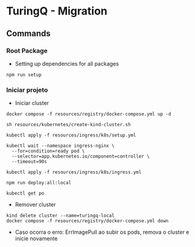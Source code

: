 # TuringQ - Migration

## Commands

### Root Package

- Setting up dependencies for all packages

```
npm run setup
```

### Iniciar projeto

- Iniciar cluster

```
docker compose -f resources/registry/docker-compose.yml up -d

sh resources/kubernetes/create-kind-cluster.sh

kubectl apply -f resources/ingress/k8s/setup.yml

kubectl wait --namespace ingress-nginx \
  --for=condition=ready pod \
  --selector=app.kubernetes.io/component=controller \
  --timeout=90s

kubectl apply -f resources/ingress/k8s/ingress.yml

npm run deploy:all:local

kubectl get po
```

- Remover cluster

```
kind delete cluster --name=turingq-local
docker compose -f resources/registry/docker-compose.yml down
```

- Caso ocorra o erro: ErrImagePull ao subir os pods, remova o cluster e inicie novamente
